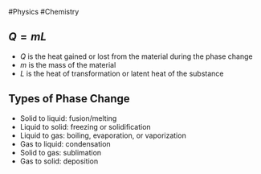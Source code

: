 #Physics #Chemistry
## $\displaystyle Q=mL$
* $\displaystyle Q$ is the heat gained or lost from the material during the phase change
* $\displaystyle m$ is the mass of the material
* $\displaystyle L$ is the heat of transformation or latent heat of the substance
## Types of Phase Change
* Solid to liquid: fusion/melting
* Liquid to solid: freezing or solidification
* Liquid to gas: boiling, evaporation, or vaporization
* Gas to liquid: condensation
* Solid to gas: sublimation
* Gas to solid: deposition